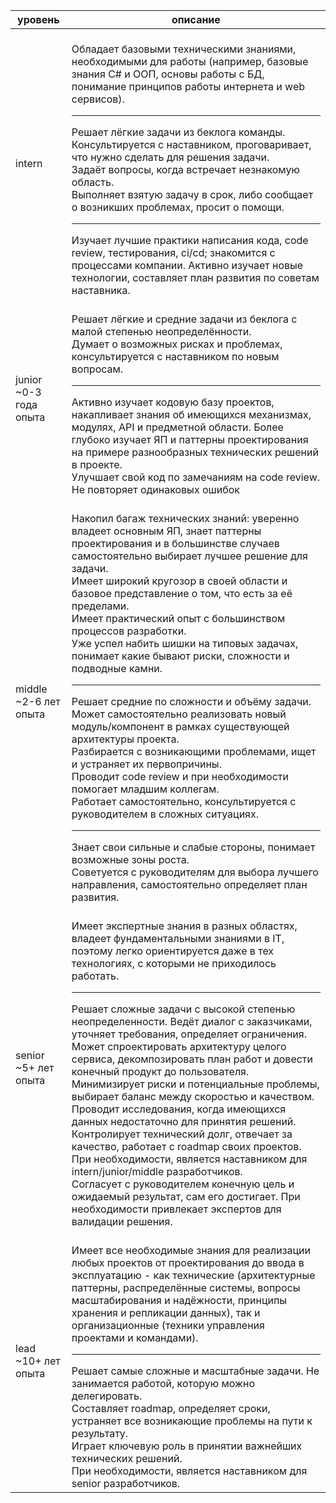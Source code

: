 | уровень | описание |
| --- | --- |
| intern |<br/>Обладает базовыми техническими знаниями, необходимыми для работы (например, базовые знания C# и ООП, основы работы с БД, понимание принципов работы интернета и web сервисов).<br/><hr/>Решает лёгкие задачи из беклога команды.<br/>Консультируется с наставником, проговаривает, что нужно сделать для решения задачи.<br/>Задаёт вопросы, когда встречает незнакомую область.<br/>Выполняет взятую задачу в срок, либо сообщает о возникших проблемах, просит о помощи.<br/><hr/>Изучает лучшие практики написания кода, code review, тестирования, ci/cd; знакомится с процессами компании. Активно изучает новые технологии, составляет план развития по советам наставника.<br/>|
| junior<br/>~0-3 года опыта |<br/>Решает лёгкие и средние задачи из беклога с малой степенью неопределённости.<br/>Думает о возможных рисках и проблемах, консультируется с наставником по новым вопросам.<br/><hr/>Активно изучает кодовую базу проектов, накапливает знания об имеющихся механизмах, модулях, API и предметной области. Более глубоко изучает ЯП и паттерны проектирования на примере разнообразных технических решений в проекте.<br/>Улучшает свой код по замечаниям на code review. Не повторяет одинаковых ошибок<br/> 
| middle<br/>~2-6 лет опыта |<br/>Накопил багаж технических знаний: уверенно владеет основным ЯП, знает паттерны проектирования и в большинстве случаев самостоятельно выбирает лучшее решение для задачи.<br/>Имеет широкий кругозор в своей области и базовое представление о том, что есть за её пределами.<br/>Имеет практический опыт с большинством процессов разработки.<br/>Уже успел набить шишки на типовых задачах, понимает какие бывают риски, сложности и подводные камни.<br/><hr/>Решает средние по сложности и объёму задачи. Может самостоятельно реализовать новый модуль/компонент в рамках существующей архитектуры проекта.<br/>Разбирается с возникающими проблемами, ищет и устраняет их первопричины.<br/>Проводит code review и при необходимости помогает младшим коллегам.<br/>Работает самостоятельно, консультируется с руководителем в сложных ситуациях.<br/><hr/>Знает свои сильные и слабые стороны, понимает возможные зоны роста.<br/>Советуется с руководителям для выбора лучшего направления, самостоятельно определяет план развития.<br/>
| senior<br/>~5+ лет опыта |<br/>Имеет экспертные знания в разных областях, владеет фундаментальными знаниями в IT, поэтому легко ориентируется даже в тех технологиях, с которыми не приходилось работать.<br/><hr/>Решает сложные задачи с высокой степенью неопределенности. Ведёт диалог с заказчиками, уточняет требования, определяет ограничения.<br/>Может спроектировать архитектуру целого сервиса, декомпозировать план работ и довести конечный продукт до пользователя. Минимизирует риски и потенциальные проблемы, выбирает баланс между скоростью и качеством. Проводит исследования, когда имеющихся данных недостаточно для принятия решений.<br/>Контролирует технический долг, отвечает за качество, работает с roadmap своих проектов. При необходимости, является наставником для intern/junior/middle разработчиков.<br/>Согласует с руководителем конечную цель и ожидаемый результат, сам его достигает. При необходимости привлекает экспертов для валидации решения.<br/>
| lead<br/>~10+ лет опыта |<br/>Имеет все необходимые знания для реализации любых проектов от проектирования до ввода в эксплуатацию - как технические (архитектурные паттерны, распределённые системы, вопросы масштабирования и надёжности, принципы хранения и репликации данных), так и организационные (техники управления проектами и командами).<br/><hr/>Решает самые сложные и масштабные задачи. Не занимается работой, которую можно делегировать.<br/>Составляет roadmap, определяет сроки, устраняет все возникающие проблемы на пути к результату.<br/>Играет ключевую роль в принятии важнейших технических решений.<br/>При необходимости, является наставником для senior разработчиков.<br/>|
